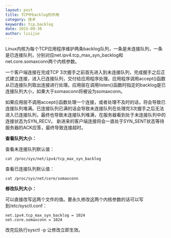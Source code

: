 ```yaml
---
layout: post
title: TCP中backlog的作用
category: 技术
keywords: tcp,backlog
date: 2015-09-30
author: lisijie
---
```


Linux内核为每个TCP应用程序维护两条backlog队列，一条是未连接队列，一条是已连接队列，分别对应net.ipv4.tcp_max_syn_backlog和net.core.somaxconn两个内核参数。

一个客户端连接在完成TCP 3次握手之前首先进入到未连接队列，完成握手之后正式建立连接，进入已连接队列，交付给应用程序处理。应用程序调用accept()函数从已连接队列取出连接进行处理。应用层在调用listen()函数时指定的backlog是已连接队列大小，如果大于somaxconn将被设为somaxconn。

如果应用层不调用accept()函数处理一个连接，或者处理不及时的话，将会导致已连接队列堆满。已连接队列已满的话会导致未连接队列在处理完3次握手之后无法进入已连接队列，最终也导致未连接队列堆满，在服务器看到处于未连接队列中的连接状态为SYN\_RECV。 新进来的客户端连接将会一直处于SYN\_SENT状态等待服务器的ACK应答，最终导致连接超时。

**查看队列大小：**

查看未连接队列默认值：

	cat /proc/sys/net/ipv4/tcp_max_syn_backlog

查看已连接队列默认值：

	cat /proc/sys/net/core/somaxconn

**修改队列大小：**

可以直接改写这两个文件的值。要永久修改这两个内核参数的话可以写到/etc/sysctl.conf：

	net.ipv4.tcp_max_syn_backlog = 1024
	net.core.somaxconn = 1024

改完后执行sysctl -p 让修改立即生效。
